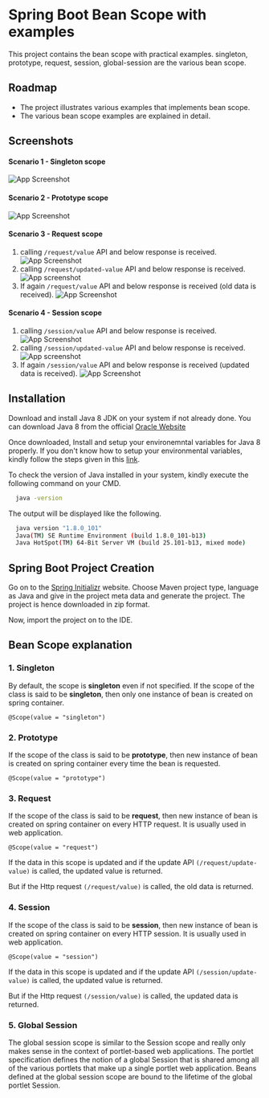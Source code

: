 # Spring Boot Bean Scope with examples
This project contains the bean scope with practical examples. singleton, prototype, request, session, global-session are the various bean scope.

## Roadmap
- The project illustrates various examples that implements bean scope.
- The various bean scope examples are explained in detail.

## Screenshots

#### Scenario 1 - Singleton scope
![App Screenshot](https://github.com/CHANDRASEKAR98/spring-boot-bean-scope-examples/blob/main/images/singleton-example-screenshot.JPG)

#### Scenario 2 - Prototype scope
![App Screenshot](https://github.com/CHANDRASEKAR98/spring-boot-bean-scope-examples/blob/main/images/prototype-example-screenshot.JPG)

#### Scenario 3 - Request scope
1. calling `/request/value` API and below response is received.
![App Screenshot](https://github.com/CHANDRASEKAR98/spring-boot-bean-scope-examples/blob/main/images/request-example-ss-1.JPG)
2. calling `/request/updated-value` API and below response is received.
![App screenshot](https://github.com/CHANDRASEKAR98/spring-boot-bean-scope-examples/blob/main/images/request-example-ss-2.JPG)
3. If again `/request/value` API and below response is received (old data is received).
![App Screenshot](https://github.com/CHANDRASEKAR98/spring-boot-bean-scope-examples/blob/main/images/request-example-ss-1.JPG)

#### Scenario 4 - Session scope
1. calling `/session/value` API and below response is received.
![App Screenshot](https://github.com/CHANDRASEKAR98/spring-boot-bean-scope-examples/blob/main/images/session-example-ss-1.JPG)
2. calling `/session/updated-value` API and below response is received.
![App screenshot](https://github.com/CHANDRASEKAR98/spring-boot-bean-scope-examples/blob/main/images/session-example-ss-updated-1.JPG)
3. If again `/session/value` API and below response is received (updated data is received).
![App Screenshot](https://github.com/CHANDRASEKAR98/spring-boot-bean-scope-examples/blob/main/images/session-example-ss-3-after-updated.JPG)

## Installation

Download and install Java 8 JDK on your system if not already done.
You can download Java 8 from the official [Oracle Website](https://www.oracle.com/in/java/technologies/javase/javase8-archive-downloads.html) 

Once downloaded, Install and setup your environemntal variables for Java 8 properly. If you don't know how to setup your environmental variables, kindly follow the steps given in this [link](https://www.javatpoint.com/how-to-set-path-in-java).

To check the version of Java installed in your system, kindly execute the following command on your CMD.

```bash
  java -version
```
The output will be displayed like the following.

```bash
  java version "1.8.0_101"
  Java(TM) SE Runtime Environment (build 1.8.0_101-b13)
  Java HotSpot(TM) 64-Bit Server VM (build 25.101-b13, mixed mode)
```

## Spring Boot Project Creation
Go on to the [Spring Initializr](https://start.spring.io/)  website. Choose Maven project type, language as Java and give in the project meta data and generate the project. The project is hence downloaded in zip format.

Now, import the project on to the IDE.

## Bean Scope explanation
### 1. Singleton
By default, the scope is **singleton** even if not specified. If the scope of the class is said to be **singleton**, then only one instance of bean is created on spring container.
```
@Scope(value = "singleton")
```
### 2. Prototype
If the scope of the class is said to be **prototype**, then new instance of bean is created on spring container every time the bean is requested.
```
@Scope(value = "prototype")
```
### 3. Request
If the scope of the class is said to be **request**, then new instance of bean is created on spring container on every HTTP request. It is usually used in web application.
```
@Scope(value = "request")
```
If the data in this scope is updated and if the update API `(/request/update-value)` is called, the updated value is returned.

But if the Http request `(/request/value)` is called, the old data is returned.
### 4. Session
If the scope of the class is said to be **session**, then new instance of bean is created on spring container on every HTTP session. It is usually used in web application.
```
@Scope(value = "session")
```
If the data in this scope is updated and if the update API `(/session/update-value)` is called, the updated value is returned.

But if the Http request `(/session/value)` is called, the updated data is returned.
### 5. Global Session
The global session scope is similar to the Session scope and really only makes sense in the context of portlet-based web applications. The portlet specification defines the notion of a global Session that is shared among all of the various portlets that make up a single portlet web application. Beans defined at the global session scope are bound to the lifetime of the global portlet Session.
